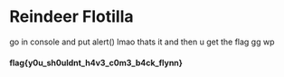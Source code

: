 # Reindeer Flotilla
go in console and put alert() lmao thats it and then u get the flag gg wp
#### flag{y0u_sh0uldnt_h4v3_c0m3_b4ck_flynn}
